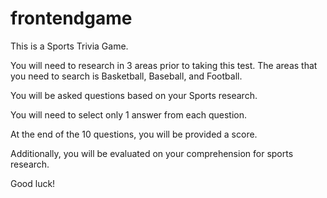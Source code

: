 # frontendgame

This is a Sports Trivia Game.

You will need to research in 3 areas prior to taking this test.
The areas that you need to search is Basketball, Baseball, and Football.

You will be asked questions based on your Sports research.

You will need to select only 1 answer from each question.

At the end of the 10 questions, you will be provided a score.

Additionally, you will be evaluated on your comprehension for sports research.

Good luck!
